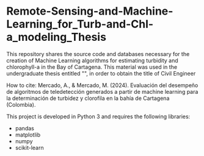 # Remote-Sensing-and-Machine-Learning_for_Turb-and-Chl-a_modeling_Thesis

This repository shares the source code and databases necessary for the creation of Machine Learning algorithms for estimating turbidity and chlorophyll-a in the Bay of Cartagena.
This material was used in the undergraduate thesis entitled "", in order to obtain the title of Civil Engineer

How to cite:
Mercado, A., & Mercado, M. (2024). Evaluación del desempeño de algoritmos de teledetección generados a partir de machine learning para la determinación de turbidez y clorofila en la bahía de Cartagena (Colombia).

This project is developed in Python 3 and requires the following libraries:
- pandas
- matplotlib
- numpy
- scikit-learn
